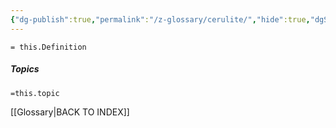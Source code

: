 ```yaml
---
{"dg-publish":true,"permalink":"/z-glossary/cerulite/","hide":true,"dgShowInlineTitle":true,"noteIcon":""}
---
```


`= this.Definition `


##### Topics
`=this.topic`


[[Glossary\|BACK TO INDEX]]